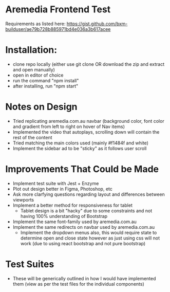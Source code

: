 # Aremedia Frontend Test
Requirements as listed here: https://gist.github.com/bxm-builduser/ae79b728b885971bd4e036a3b617acee 

# Installation:
  - clone repo locally (either use git clone OR download the zip and extract and open manually)
  - open in editor of choice 
  - run the command "npm install" 
  - after installing, run "npm start"
 
# Notes on Design
  - Tried replicating aremedia.com.au navbar (background color, font color and gradient from left to right on hover of Nav items) 
  - Implemented the video that autoplays, scrolling down will contain the rest of the content
  - Tried matching the main colors used (mainly #f1484f and white) 
  - Implement the sidebar ad to be "sticky" as it follows user scroll

# Improvements That Could be Made
  - Implement test suite with Jest + Enzyme
  - Plot out design better in Figma, Photoshop, etc
  - Ask more clarfying questions regarding layout and differences between viewports
  - Implement a better method for responsiveness for tablet 
    - Tablet design is a bit "hacky" due to some constraints and not having 100% understanding of Bootstrap
  - Implement the same font-family used by aremedia.com.au
  - Implement the same redirects on navbar used by aremedia.com.au
    - Implement the dropdown menus also, this would require state to determine open and close state however as just using css will not work (due to using react bootstrap and not pure bootstrap)
 
# Test Suites
  - These will be generically outlined in how I would have implemented them (view as per the test files for the individual components)
 
 
